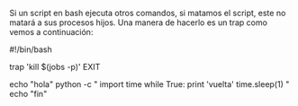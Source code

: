 Si un script en bash ejecuta otros comandos, si matamos el script, este no matará a sus procesos hijos.
Una manera de hacerlo es un trap como vemos a continuación:


#!/bin/bash

trap 'kill $(jobs -p)' EXIT

echo "hola"
python -c "
import time
while True:
  print 'vuelta'
  time.sleep(1)
"
echo "fin"
